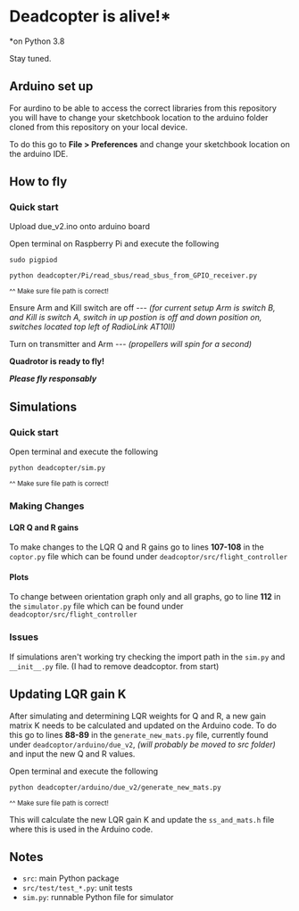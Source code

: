 # Deadcopter is alive!*

*on Python 3.8

Stay tuned.


## Arduino set up

For aurdino to be able to access the correct libraries from this repository you will have to change your sketchbook location to the arduino folder cloned from this repository on your local device.

To do this go to **File > Preferences** and change  your sketchbook location on the arduino IDE.


## How to fly

### Quick start
Upload due_v2.ino onto arduino board

Open terminal on Raspberry Pi and execute the following 
```
sudo pigpiod
```
```
python deadcopter/Pi/read_sbus/read_sbus_from_GPIO_receiver.py
```
<sup> ^^ Make sure file path is correct! </sup>

Ensure Arm and Kill switch are off --- *(for current setup Arm is switch B, and Kill is switch A, switch in up postion is off and down position on, switches located top left of RadioLink AT10II)*

Turn on transmitter and Arm --- *(propellers will spin for a second)*

**Quadrotor is ready to fly!**

***Please fly responsably***


## Simulations

### Quick start
Open terminal and execute the following 
```
python deadcopter/sim.py
```
<sup> ^^ Make sure file path is correct! </sup>

### Making Changes
#### LQR Q and R gains
To make changes to the LQR Q and R gains go to lines **107-108** in the `coptor.py` file which can be found under `deadcoptor/src/flight_controller`

#### Plots
To change between orientation graph only and all graphs, go to line **112** in the `simulator.py` file which can be found under `deadcoptor/src/flight_controller`

### Issues
If simulations aren't working try checking the import path in the `sim.py` and `__init__.py` file. (I had to remove deadcoptor. from start)


## Updating LQR gain K 
After simulating and determining LQR weights for Q and R, a new gain matrix K needs to be calculated and updated on the Arduino code. To do this go to lines **88-89** in the `generate_new_mats.py` file, currently found under `deadcoptor/arduino/due_v2`, *(will probably be moved to src folder)* and input the new Q and R values.

Open terminal and execute the following 
```
python deadcopter/arduino/due_v2/generate_new_mats.py
```
<sup> ^^ Make sure file path is correct! </sup>

This will calculate the new LQR gain K and update the `ss_and_mats.h` file where this is used in the Arduino code.


## Notes

- `src`: main Python package
- `src/test/test_*.py`: unit tests
- `sim.py`: runnable Python file for simulator
